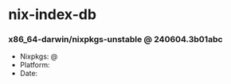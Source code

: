 # nix-index-db
### x86_64-darwin/nixpkgs-unstable @ 240604.3b01abc
- Nixpkgs: @[](https://github.com/NixOS/nixpkgs/commit/3b01abcc24846ae49957b30f4345bab4b3f1d14b)
- Platform: 
- Date: 
